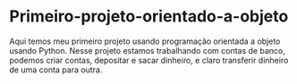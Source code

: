 # Primeiro-projeto-orientado-a-objeto
Aqui temos meu primeiro projeto usando programação orientada a objeto usando Python. Nesse projeto estamos trabalhando com contas de banco, podemos criar contas, depositar e sacar dinheiro, e claro transferir dinheiro de uma conta para outra. 
